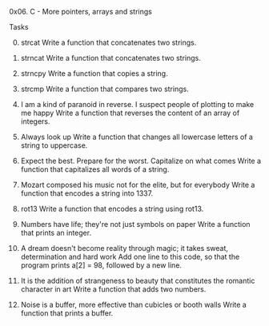 0x06. C - More pointers, arrays and strings

Tasks

0. strcat
Write a function that concatenates two strings.

1. strncat
Write a function that concatenates two strings.

2. strncpy
Write a function that copies a string.

3. strcmp
Write a function that compares two strings.

4. I am a kind of paranoid in reverse. I suspect people of plotting to make me happy
Write a function that reverses the content of an array of integers.

5. Always look up
Write a function that changes all lowercase letters of a string to uppercase.

6. Expect the best. Prepare for the worst. Capitalize on what comes
Write a function that capitalizes all words of a string.

7. Mozart composed his music not for the elite, but for everybody
Write a function that encodes a string into 1337.

8. rot13
Write a function that encodes a string using rot13.

9. Numbers have life; they're not just symbols on paper
Write a function that prints an integer.

10. A dream doesn't become reality through magic; it takes sweat, determination and hard work
Add one line to this code, so that the program prints a[2] = 98, followed by a new line.

11. It is the addition of strangeness to beauty that constitutes the romantic character in art
Write a function that adds two numbers.

12. Noise is a buffer, more effective than cubicles or booth walls
Write a function that prints a buffer.
